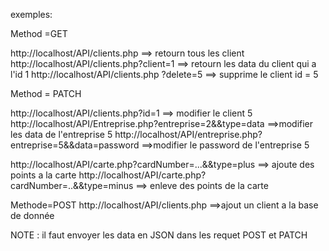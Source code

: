 exemples:

Method =GET

http://localhost/API/clients.php   		==> retourn tous les client
http://localhost/API/clients.php?client=1	==> retourn les data du client qui a l'id 1
http://localhost/API/clients.php ?delete=5	==> supprime le client id = 5



Method = PATCH 

http://localhost/API/clients.php?id=1  		==> modifier le client 5 
http://localhost/API/Entreprise.php?entreprise=2&&type=data	==>modifier les data de l'entreprise 5
http://localhost/API/entreprise.php?entreprise=5&&data=password	==>modifier le password de l'entreprise 5

http://localhost/API/carte.php?cardNumber=...&&type=plus	==> ajoute des points a la carte
http://localhost/API/carte.php?cardNumber=..&&type=minus	==> enleve des points de la carte 

Methode=POST
http://localhost/API/clients.php 		==>ajout un client a la base de donnée 

NOTE : 
il faut envoyer les data en JSON dans les requet POST et PATCH 

